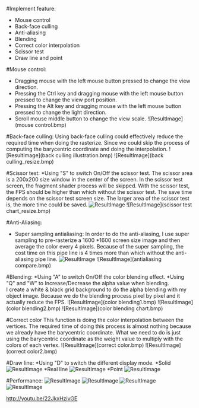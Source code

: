 #Implement feature:
* Mouse control
* Back-face culling
* Anti-aliasing
* Blending
* Correct color interpolation
* Scissor test
* Draw line and point

#Mouse control:
* Dragging mouse with the left mouse button pressed to change the view direction.
* Pressing the Ctrl key and dragging mouse with the left mouse button pressed to change the view port position.
* Pressing the Alt key and dragging mouse with the left mouse button pressed to change the light direction.
* Scroll mouse middle button to change the view scale.
![ResultImage](mouse control.bmp)

#Back-face culling:
Using back-face culling could effectively reduce the required time when doing the rasterize. 
Since we could skip the process of computing the barycentric coordinate and doing the interpolation.
![ResultImage](back culling illustration.bmp)
![ResultImage](back culling_resize.bmp)

#Scissor test:
*Using "S" to switch On/Off the scissor test. The scissor area is a 200x200 size window in the center of the screen.
In the scissor test screen, the fragment shader process will be skipped. With the scissor test, the FPS should be higher than which without the scissor test. 
The save time depends on the scissor test screen size. The larger area of the scissor test is, the more time could be saved.
![ResultImage](scissortest.bmp)
![ResultImage](scissor test chart_resize.bmp)

#Anti-Aliasing:
* Super sampling antialiasing:
In order to do the anti-aliasing, I use super sampling to pre-rasterize a 1600 *1600 screen size image and then average the color every 4 pixels.
Because of the super sampling, the cost time on this pipe line is 4 times more than which without the anti-aliasing pipe line.
![ResultImage](supersampling.bmp)
![ResultImage](antialiasing compare.bmp)


#Blending:
*Using "A" to switch On/Off the color blending effect.
*Using "Q" and "W" to Increase/Decrease the alpha value when blending.  
I create a white & black grid background to do the alpha blending with my object image. Because we do the blending process pixel by pixel and it actually reduce the FPS.
![ResultImage](color blending1.bmp)
![ResultImage](color blending2.bmp)
![ResultImage](color blending chart.bmp)

#Correct color
This function is doing the color interpolation between the vertices. The required time of doing this process is almost nothing because we already have the barycentric coordinate. 
What we need to do is just using the barycentric coordinate as the weight value to multiply with the colors of each vertex.
![ResultImage](correct color.bmp)
![ResultImage](correct color2.bmp)

#Draw line:
*Using "D" to switch the different display mode. 
*Solid
![ResultImage](solidline1.bmp)
*Real line
![ResultImage](realline.bmp)
*Point
![ResultImage](point.bmp)

#Performance:
![ResultImage](tilesize1.bmp)
![ResultImage](tilesize1_chart.bmp)
![ResultImage](tilesize2.bmp)
![ResultImage](tilesize2_chart.bmp)

http://youtu.be/22JkxHzivGE

